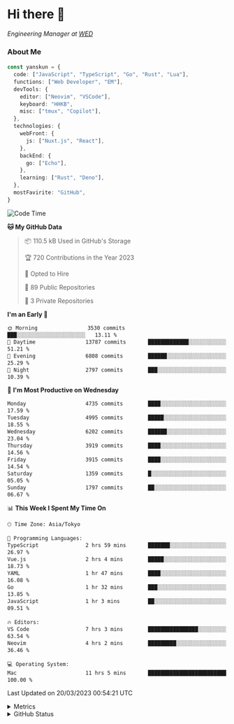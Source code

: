 # Hi there&nbsp;:wave:

<!-- ![Alt text](https://spotify-recently-played-readme.vercel.app/api?user=31kynbuubkiu3r4qh4hjuaglhfay) -->

_Engineering Manager at [WED](https://github.com/wedinc)_

### About Me

```ts
const yanskun = {
  code: ["JavaScript", "TypeScript", "Go", "Rust", "Lua"],
  functions: ["Web Developer", "EM"],
  devTools: {
    editor: ["Neovim", "VSCode"],
    keyboard: "HHKB",
    misc: ["tmux", "Copilot"],
  },
  technologies: {
    webFront: {
      js: ["Nuxt.js", "React"],
    },
    backEnd: {
      go: ["Echo"],
    },
    learning: ["Rust", "Deno"],
  },
  mostFavirite: "GitHub",
}
```

<!--START_SECTION:waka-->
![Code Time](http://img.shields.io/badge/Code%20Time-222%20hrs%2017%20mins-blue)

**🐱 My GitHub Data** 

> 📦 110.5 kB Used in GitHub's Storage 
 > 
> 🏆 720 Contributions in the Year 2023
 > 
> 💼 Opted to Hire
 > 
> 📜 89 Public Repositories 
 > 
> 🔑 3 Private Repositories 
 > 
**I'm an Early 🐤** 

```text
🌞 Morning                3530 commits        ███░░░░░░░░░░░░░░░░░░░░░░   13.11 % 
🌆 Daytime                13787 commits       █████████████░░░░░░░░░░░░   51.21 % 
🌃 Evening                6808 commits        ██████░░░░░░░░░░░░░░░░░░░   25.29 % 
🌙 Night                  2797 commits        ███░░░░░░░░░░░░░░░░░░░░░░   10.39 % 
```
📅 **I'm Most Productive on Wednesday** 

```text
Monday                   4735 commits        ████░░░░░░░░░░░░░░░░░░░░░   17.59 % 
Tuesday                  4995 commits        █████░░░░░░░░░░░░░░░░░░░░   18.55 % 
Wednesday                6202 commits        ██████░░░░░░░░░░░░░░░░░░░   23.04 % 
Thursday                 3919 commits        ████░░░░░░░░░░░░░░░░░░░░░   14.56 % 
Friday                   3915 commits        ████░░░░░░░░░░░░░░░░░░░░░   14.54 % 
Saturday                 1359 commits        █░░░░░░░░░░░░░░░░░░░░░░░░   05.05 % 
Sunday                   1797 commits        ██░░░░░░░░░░░░░░░░░░░░░░░   06.67 % 
```


📊 **This Week I Spent My Time On** 

```text
🕑︎ Time Zone: Asia/Tokyo

💬 Programming Languages: 
TypeScript               2 hrs 59 mins       ███████░░░░░░░░░░░░░░░░░░   26.97 % 
Vue.js                   2 hrs 4 mins        █████░░░░░░░░░░░░░░░░░░░░   18.73 % 
YAML                     1 hr 47 mins        ████░░░░░░░░░░░░░░░░░░░░░   16.08 % 
Go                       1 hr 32 mins        ███░░░░░░░░░░░░░░░░░░░░░░   13.85 % 
JavaScript               1 hr 3 mins         ██░░░░░░░░░░░░░░░░░░░░░░░   09.51 % 

🔥 Editors: 
VS Code                  7 hrs 3 mins        ████████████████░░░░░░░░░   63.54 % 
Neovim                   4 hrs 2 mins        █████████░░░░░░░░░░░░░░░░   36.46 % 

💻 Operating System: 
Mac                      11 hrs 5 mins       █████████████████████████   100.00 % 
```


 Last Updated on 20/03/2023 00:54:21 UTC
<!--END_SECTION:waka-->

<details>
  <summary>Metrics</summary>
  <img src="https://github.com/yanskun/yanskun/blob/main/github-metrics.svg" alt="Metrics">
</details>

<details>
  <summary>GitHub Status</summary>
  <picture>
    <source media="(prefers-color-scheme: dark)" srcset="https://raw.githubusercontent.com/yanskun/yanskun/master/profile-summary-card-output/nord_dark/0-profile-details.svg">
   <img src="https://raw.githubusercontent.com/yanskun/yanskun/master/profile-summary-card-output/default/0-profile-details.svg">
  </picture>
  <br>
  <picture>
    <source media="(prefers-color-scheme: dark)" srcset="https://raw.githubusercontent.com/yanskun/yanskun/master/profile-summary-card-output/nord_dark/1-repos-per-language.svg">
   <img src="https://raw.githubusercontent.com/yanskun/yanskun/master/profile-summary-card-output/default/1-repos-per-language.svg">
  </picture>
  <picture>
    <source media="(prefers-color-scheme: dark)" srcset="https://raw.githubusercontent.com/yanskun/yanskun/master/profile-summary-card-output/nord_dark/2-most-commit-language.svg">
   <img src="https://raw.githubusercontent.com/yanskun/yanskun/master/profile-summary-card-output/default/2-most-commit-language.svg">
  </picture>
  <br>
  <picture>
    <source media="(prefers-color-scheme: dark)" srcset="https://raw.githubusercontent.com/yanskun/yanskun/master/profile-summary-card-output/nord_dark/3-stats.svg">
   <img src="https://raw.githubusercontent.com/yanskun/yanskun/master/profile-summary-card-output/default/3-stats.svg">
  </picture>
  <picture>
    <source media="(prefers-color-scheme: dark)" srcset="https://raw.githubusercontent.com/yanskun/yanskun/master/profile-summary-card-output/nord_dark/4-productive-time.svg">
   <img src="https://raw.githubusercontent.com/yanskun/yanskun/master/profile-summary-card-output/default/4-productive-time.svg">
  </picture>
</details>
